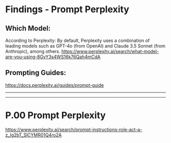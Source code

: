 # Findings - Prompt Perplexity

## Which Model:

According to Perplexity: By default, Perplexity uses a combination of leading models such as GPT-4o (from OpenAI) and Claude 3.5 Sonnet (from Anthropic), among others. 
https://www.perplexity.ai/search/what-model-are-you-using-8GvY3s4WS16k76Qah4mCdA 

## Prompting Guides:

https://docs.perplexity.ai/guides/prompt-guide 

---
---

# P.00 Prompt Perplexity
https://www.perplexity.ai/search/prompt-instructions-role-act-a-z_lg2bT_SlCYMR01Q4ro2A 

